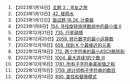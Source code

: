 1. 【2023年1月14日】<a href='主题 3：寻友之旅.md'>主题 3：寻友之旅</a>
1. 【2023年1月13日】<a href='42. 接雨水.md'>42. 接雨水</a>
1. 【2023年1月12日】<a href='面试题 16.26. 计算器.md'>面试题 16.26. 计算器</a>
1. 【2023年1月8日】<a href='154. 寻找旋转排序数组中的最小值 II.md'>154. 寻找旋转排序数组中的最小值 II</a>
1. 【2022年12月21日】<a href='735. 行星碰撞.md'>735. 行星碰撞</a>
1. 【2022年12月20日】<a href='2059. 转化数字的最小运算数.md'>2059. 转化数字的最小运算数</a>
1. 【2022年12月19日】<a href='658. 找到 K 个最接近的元素.md'>658. 找到 K 个最接近的元素</a>
1. 【2022年12月18日】<a href='712. 两个字符串的最小ASCII删除和.md'>712. 两个字符串的最小ASCII删除和</a>
1. 【2022年12月17日】<a href='1004. 最大连续1的个数 III.md'>1004. 最大连续1的个数 III</a>
1. 【2022年12月16日】<a href='1781. 所有子字符串美丽值之和.md'>1781. 所有子字符串美丽值之和</a>
1. 【2022年12月15日】<a href='1759. 统计同构子字符串的数目.md'>1759. 统计同构子字符串的数目</a>
1. 【2022年12月14日】<a href='890. 查找和替换模式.md'>890. 查找和替换模式</a>

